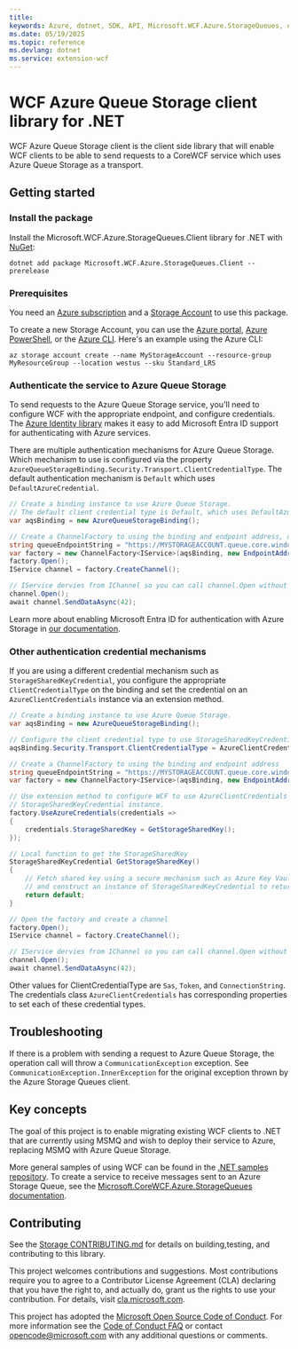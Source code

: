 ```yaml
---
title: 
keywords: Azure, dotnet, SDK, API, Microsoft.WCF.Azure.StorageQueues, extension-wcf
ms.date: 05/19/2025
ms.topic: reference
ms.devlang: dotnet
ms.service: extension-wcf
---
```

# WCF Azure Queue Storage client library for .NET

WCF Azure Queue Storage client is the client side library that will enable WCF clients to be able to send requests to a CoreWCF service which uses Azure Queue Storage as a transport. 

## Getting started

### Install the package

Install the Microsoft.WCF.Azure.StorageQueues.Client library for .NET with [NuGet][nuget]:

```dotnetcli
dotnet add package Microsoft.WCF.Azure.StorageQueues.Client --prerelease
```

### Prerequisites

You need an [Azure subscription][azure_sub] and a
[Storage Account][storage_account_docs] to use this package.

To create a new Storage Account, you can use the [Azure portal][storage_account_create_portal],
[Azure PowerShell][storage_account_create_ps], or the [Azure CLI][storage_account_create_cli].
Here's an example using the Azure CLI:

```azurecli
az storage account create --name MyStorageAccount --resource-group MyResourceGroup --location westus --sku Standard_LRS
```

### Authenticate the service to Azure Queue Storage

To send requests to the Azure Queue Storage service, you'll need to configure WCF with the appropriate endpoint, and configure credentials.  The [Azure Identity library][identity] makes it easy to add Microsoft Entra ID support for authenticating with Azure services.

There are multiple authentication mechanisms for Azure Queue Storage. Which mechanism to use is configured via the property `AzureQueueStorageBinding.Security.Transport.ClientCredentialType`. The default authentication mechanism is `Default` which uses `DefaultAzureCredential`.

```C# Snippet:WCF_Azure_Storage_Queues_Sample_DefaultAzureCredential
// Create a binding instance to use Azure Queue Storage.
// The default client credential type is Default, which uses DefaultAzureCredential
var aqsBinding = new AzureQueueStorageBinding();

// Create a ChannelFactory to using the binding and endpoint address, open it, and create a channel
string queueEndpointString = "https://MYSTORAGEACCOUNT.queue.core.windows.net/QUEUENAME";
var factory = new ChannelFactory<IService>(aqsBinding, new EndpointAddress(queueEndpointString));
factory.Open();
IService channel = factory.CreateChannel();

// IService dervies from IChannel so you can call channel.Open without casting
channel.Open();
await channel.SendDataAsync(42);
```

Learn more about enabling Microsoft Entra ID for authentication with Azure Storage in [our documentation][storage_ad].  

### Other authentication credential mechanisms

If you are using a different credential mechanism such as `StorageSharedKeyCredential`, you configure the appropriate `ClientCredentialType` on the binding and set the credential on an `AzureClientCredentials` instance via an extension method.

```C# Snippet:WCF_Azure_Storage_Queus_Sample_StorageSharedKey
// Create a binding instance to use Azure Queue Storage.
var aqsBinding = new AzureQueueStorageBinding();

// Configure the client credential type to use StorageSharedKeyCredential
aqsBinding.Security.Transport.ClientCredentialType = AzureClientCredentialType.StorageSharedKey;

// Create a ChannelFactory to using the binding and endpoint address
string queueEndpointString = "https://MYSTORAGEACCOUNT.queue.core.windows.net/QUEUENAME";
var factory = new ChannelFactory<IService>(aqsBinding, new EndpointAddress(queueEndpointString));

// Use extension method to configure WCF to use AzureClientCredentials and set the
// StorageSharedKeyCredential instance.
factory.UseAzureCredentials(credentials =>
{
    credentials.StorageSharedKey = GetStorageSharedKey();
});

// Local function to get the StorageSharedKey
StorageSharedKeyCredential GetStorageSharedKey()
{
    // Fetch shared key using a secure mechanism such as Azure Key Vault
    // and construct an instance of StorageSharedKeyCredential to return;
    return default;
}

// Open the factory and create a channel
factory.Open();
IService channel = factory.CreateChannel();

// IService dervies from IChannel so you can call channel.Open without casting
channel.Open();
await channel.SendDataAsync(42);
```

Other values for ClientCredentialType are `Sas`, `Token`, and `ConnectionString`. The credentials class `AzureClientCredentials` has corresponding properties to set each of these credential types.

## Troubleshooting

If there is a problem with sending a request to Azure Queue Storage, the operation call will throw a `CommunicationException` exception. See `CommunicationException.InnerException` for the original exception thrown by the Azure Storage Queues client.

## Key concepts

The goal of this project is to enable migrating existing WCF clients to .NET that are currently using MSMQ and wish to deploy their service to Azure, replacing MSMQ with Azure Queue Storage.

More general samples of using WCF can be found in the [.NET samples repository][dotnet_repo_wcf_samples].
To create a service to receive messages sent to an Azure Storage Queue, see the [Microsoft.CoreWCF.Azure.StorageQueues documentation][corewcf_docs]. 

## Contributing

See the [Storage CONTRIBUTING.md][storage_contrib] for details on building,testing, and contributing to this library.

This project welcomes contributions and suggestions.  Most contributions require you to agree to a Contributor License Agreement (CLA) declaring that you have the right to, and actually do, grant us the rights to use your contribution. For details, visit [cla.microsoft.com][cla].

This project has adopted the [Microsoft Open Source Code of Conduct][coc].
For more information see the [Code of Conduct FAQ][coc_faq] or contact [opencode@microsoft.com][coc_contact] with any additional questions or comments.

<!-- LINKS -->
[nuget]: https://www.nuget.org/
[storage_account_docs]: https://learn.microsoft.com/azure/storage/common/storage-account-overview
[storage_account_create_ps]: https://learn.microsoft.com/azure/storage/common/storage-account-create?tabs=azure-powershell
[storage_account_create_cli]: https://learn.microsoft.com/azure/storage/common/storage-account-create?tabs=azure-cli
[storage_account_create_portal]: https://learn.microsoft.com/azure/storage/common/storage-account-create?tabs=azure-portal
[azure_sub]: https://azure.microsoft.com/free/dotnet/
[identity]: https://github.com/Azure/azure-sdk-for-net/tree/main/sdk/identity/Azure.Identity/README.md
[storage_ad]: https://learn.microsoft.com/azure/storage/blobs/authorize-access-azure-active-directory
[storage_contrib]: https://github.com/Azure/azure-sdk-for-net/blob/main/sdk/storage/CONTRIBUTING.md
[cla]: https://opensource.microsoft.com/cla/
[coc]: https://opensource.microsoft.com/codeofconduct/
[coc_faq]: https://opensource.microsoft.com/codeofconduct/faq/
[coc_contact]: mailto:opencode@microsoft.com
[dotnet_repo_wcf_samples]: https://github.com/dotnet/samples/tree/main/framework/wcf
[corewcf_docs]: https://github.com/Azure/azure-sdk-for-net/blob/main/sdk/extension-wcf/Microsoft.CoreWCF.Azure.StorageQueues
